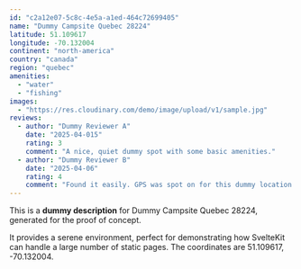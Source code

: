 ```yaml
---
id: "c2a12e07-5c8c-4e5a-a1ed-464c72699405"
name: "Dummy Campsite Quebec 28224"
latitude: 51.109617
longitude: -70.132004
continent: "north-america"
country: "canada"
region: "quebec"
amenities:
  - "water"
  - "fishing"
images:
  - "https://res.cloudinary.com/demo/image/upload/v1/sample.jpg"
reviews:
  - author: "Dummy Reviewer A"
    date: "2025-04-015"
    rating: 3
    comment: "A nice, quiet dummy spot with some basic amenities."
  - author: "Dummy Reviewer B"
    date: "2025-04-06"
    rating: 4
    comment: "Found it easily. GPS was spot on for this dummy location."
---
```


This is a **dummy description** for Dummy Campsite Quebec 28224, generated for the proof of concept.

It provides a serene environment, perfect for demonstrating how SvelteKit can handle a large number of static pages. The coordinates are 51.109617, -70.132004.
